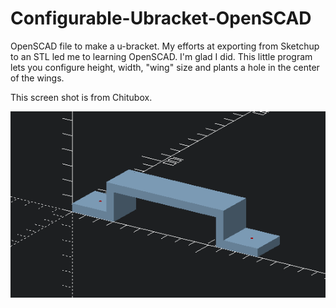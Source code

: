 # Configurable-Ubracket-OpenSCAD
 OpenSCAD file to make a u-bracket. My efforts at exporting from Sketchup to an STL led me to learning OpenSCAD. I'm glad I did. This little program lets you configure height, width, "wing" size and plants a hole in the center of the wings.

 This screen shot is from Chitubox.

 ![Image of OpenScad Output](https://github.com/JackWS/Configurable-Ubracket-OpenSCAD/blob/main/Image%20of%20Bracket.png)
